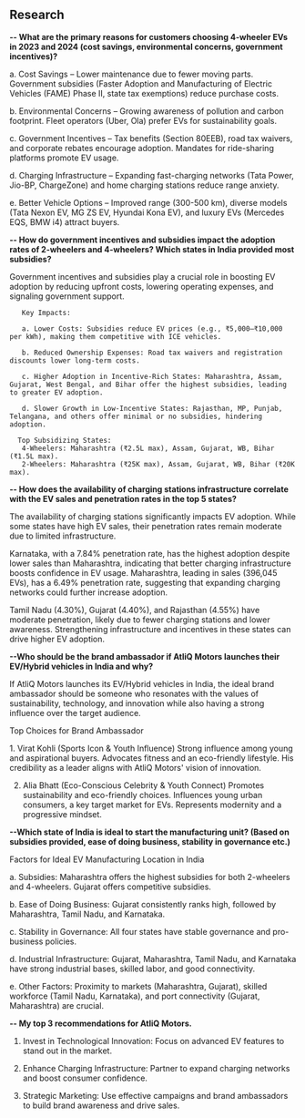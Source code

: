## Research 

**-- What are the primary reasons for customers choosing 4-wheeler EVs in 2023 and 2024 (cost savings, environmental concerns, government incentives)?**

a. Cost Savings – Lower maintenance due to fewer moving parts. Government subsidies (Faster Adoption and Manufacturing of Electric Vehicles (FAME) Phase II, state tax exemptions) reduce purchase costs.

b. Environmental Concerns – Growing awareness of pollution and carbon footprint. Fleet operators (Uber, Ola) prefer EVs for sustainability goals.

c. Government Incentives – Tax benefits (Section 80EEB), road tax waivers, and corporate rebates encourage adoption. Mandates for ride-sharing platforms promote EV usage.

d. Charging Infrastructure – Expanding fast-charging networks (Tata Power, Jio-BP, ChargeZone) and home charging stations reduce range anxiety.

e. Better Vehicle Options – Improved range (300-500 km), diverse models (Tata Nexon EV, MG ZS EV, Hyundai Kona EV), and luxury EVs (Mercedes EQS, BMW i4) attract buyers.


**-- How do government incentives and subsidies impact the adoption rates of 2-wheelers and 4-wheelers? Which states in India provided most subsidies?**

   Government incentives and subsidies play a crucial role in boosting EV adoption by reducing upfront costs, lowering operating expenses, and signaling government support.

       Key Impacts:
       
       a. Lower Costs: Subsidies reduce EV prices (e.g., ₹5,000–₹10,000 per kWh), making them competitive with ICE vehicles.
       
       b. Reduced Ownership Expenses: Road tax waivers and registration discounts lower long-term costs.
       
       c. Higher Adoption in Incentive-Rich States: Maharashtra, Assam, Gujarat, West Bengal, and Bihar offer the highest subsidies, leading to greater EV adoption.
       
       d. Slower Growth in Low-Incentive States: Rajasthan, MP, Punjab, Telangana, and others offer minimal or no subsidies, hindering adoption.
      
      Top Subsidizing States:
       4-Wheelers: Maharashtra (₹2.5L max), Assam, Gujarat, WB, Bihar (₹1.5L max).
       2-Wheelers: Maharashtra (₹25K max), Assam, Gujarat, WB, Bihar (₹20K max).

**-- How does the availability of charging stations infrastructure correlate with the EV sales and penetration rates in the top 5 states?**

The availability of charging stations significantly impacts EV adoption. While some states have high EV sales, their penetration rates remain moderate due to limited infrastructure.

Karnataka, with a 7.84% penetration rate, has the highest adoption despite lower sales than Maharashtra, indicating that better charging infrastructure boosts confidence in EV usage. Maharashtra, leading in sales (396,045 EVs), has a 6.49% penetration rate, suggesting that expanding charging networks could further increase adoption.

Tamil Nadu (4.30%), Gujarat (4.40%), and Rajasthan (4.55%) have moderate penetration, likely due to fewer charging stations and lower awareness. Strengthening infrastructure and incentives in these states can drive higher EV adoption.

**--Who should be the brand ambassador if AtliQ Motors launches their EV/Hybrid vehicles in India and why?**

If AtliQ Motors launches its EV/Hybrid vehicles in India, the ideal brand ambassador should be someone who resonates with the values of sustainability, technology, and innovation while also having a strong influence over the target audience.

Top Choices for Brand Ambassador

1️. Virat Kohli (Sports Icon & Youth Influence)
Strong influence among young and aspirational buyers.
Advocates fitness and an eco-friendly lifestyle.
His credibility as a leader aligns with AtliQ Motors' vision of innovation.

2. Alia Bhatt (Eco-Conscious Celebrity & Youth Connect)
Promotes sustainability and eco-friendly choices.
Influences young urban consumers, a key target market for EVs.
Represents modernity and a progressive mindset.

**--Which state of India is ideal to start the manufacturing unit? (Based on subsidies provided, ease of doing business, stability in governance etc.)**

Factors for Ideal EV Manufacturing Location in India

a. Subsidies: Maharashtra offers the highest subsidies for both 2-wheelers and 4-wheelers. Gujarat offers competitive subsidies.

b. Ease of Doing Business: Gujarat consistently ranks high, followed by Maharashtra, Tamil Nadu, and Karnataka.

c. Stability in Governance: All four states have stable governance and pro-business policies.

d. Industrial Infrastructure: Gujarat, Maharashtra, Tamil Nadu, and Karnataka have strong industrial bases, skilled labor, and good connectivity.

e. Other Factors: Proximity to markets (Maharashtra, Gujarat), skilled workforce (Tamil Nadu, Karnataka), and port connectivity (Gujarat, Maharashtra) are crucial.

**-- My top 3 recommendations for AtliQ Motors.**

1. Invest in Technological Innovation: Focus on advanced EV features to stand out in the market.

2. Enhance Charging Infrastructure: Partner to expand charging networks and boost consumer confidence.

3. Strategic Marketing: Use effective campaigns and brand ambassadors to build brand awareness and drive sales.








